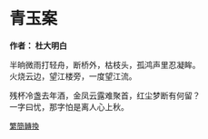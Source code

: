 # 青玉案

**作者： 杜大明白**

半晌微雨打轻舟，断桥外，枯枝头，孤鸿声里忍凝眸。    
火烧云边，望江楼旁，一度望江流。

残杯冷盏去年酒，金凤云露难聚首，红尘梦断有何留？    
一字曰忧，那字怕是离人心上秋。

<font size="2" color="blue">[繁簡轉換](https://github.com/graycat0918/my-poem/blob/master/poetry/chinese_traditional/qing_yu_an.md)</font>

